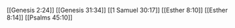 [[Genesis 2:24]]
[[Genesis 31:34]]
[[1 Samuel 30:17]]
[[Esther 8:10]]
[[Esther 8:14]]
[[Psalms 45:10]]
